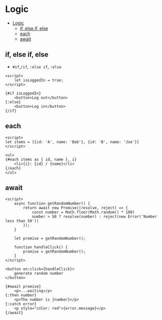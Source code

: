 # Logic 

- [Logic](#logic)
  - [if, else if, else](#if-else-if-else)
  - [each](#each)
  - [await](#await)

## if, else if, else

- `#if`,`/if`, `:else if`, `:else`

```svelte
<script>
    let isLoggedIn = true;
</script>

{#if isLoggedIn}
	<button>Log out</button>
{:else}
    <button>Log in</button>
{/if}
```

## each

```svelte
<script>
let items = [{id: 'A', name: 'Bob'}, {id: 'B', name: 'Joe'}]
</script>

<ul>
{#each items as { id, name }, i}
    <li>{i}: {id} / {name}</li>
{/each}
</ul>
```

## await

```svelte
<script>
	async function getRandomNumber() {
		return await new Promise((resolve, reject) => {
			const number = Math.floor(Math.random() * 100)
			number > 50 ? resolve(number) : reject(new Error('Number less than 50'))
		});
	}
	
	let promise = getRandomNumber();

	function handleClick() {
		promise = getRandomNumber();
	}
</script>

<button on:click={handleClick}>
	generate random number
</button>

{#await promise}
	<p>...waiting</p>
{:then number}
	<p>The number is {number}</p>
{:catch error}
	<p style="color: red">{error.message}</p>
{/await}
```